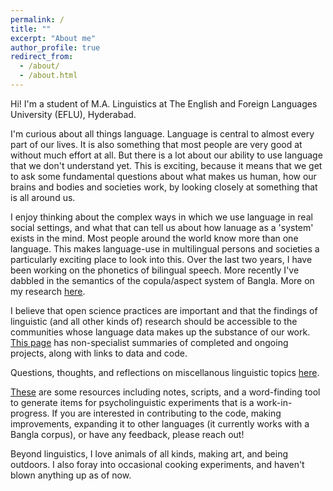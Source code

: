 ```yaml
---
permalink: /
title: ""
excerpt: "About me"
author_profile: true
redirect_from: 
  - /about/
  - /about.html
---
```


Hi! I'm a student of M.A. Linguistics at The English and Foreign Languages University (EFLU), Hyderabad.

I'm curious about all things language. Language is central to almost every part of our lives. It is also something that most people are very good at without much effort at all. But there is a lot about our ability to use language that we don't understand yet. This is exciting, because it means that we get to ask some fundamental questions about what makes us human, how our brains and bodies and societies work, by looking closely at something that is all around us. 

I enjoy thinking about the complex ways in which we use language in real social settings, and what that can tell us about how lanuage as a 'system' exists in the mind. Most people around the world know more than one language. This makes language-use in multilingual persons and societies a particularly exciting place to look into this. Over the last two years, I have been working on the phonetics of bilingual speech. More recently I've dabbled in the semantics of the copula/aspect system of Bangla. More on my research [here](portfolio.html).

I believe that open science practices are important and that the findings of linguistic (and all other kinds of) research should be accessible to the communities whose language data makes up the substance of our work. [This page](portfolio.html) has non-specialist summaries of completed and ongoing projects, along with links to data and code.

Questions, thoughts, and reflections on miscellanous linguistic topics [here](year-archive.html).

[These](portfolio.html) are some resources including notes, scripts, and a word-finding tool to generate items for psycholinguistic experiments that is a work-in-progress. If you are interested in contributing to the code, making improvements, expanding it to other languages (it currently works with a Bangla corpus), or have any feedback, please reach out!

Beyond linguistics, I love animals of all kinds, making art, and being outdoors. I also foray into occasional cooking experiments, and haven't blown anything up as of now.